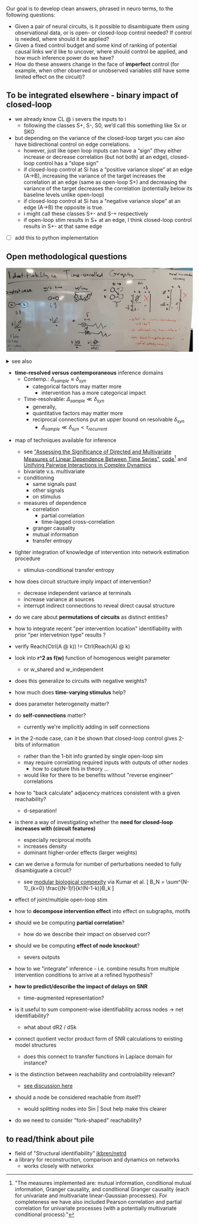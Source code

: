 Our goal is to develop clean answers, phrased in neuro terms, to the following questions:
- Given a pair of neural circuits, is it possible to disambiguate them using observational data, or is open- or closed-loop control needed?  If control is needed, where should it be applied?
- Given a fixed control budget and some kind of ranking of potential causal links we'd like to uncover, where should control be applied, and how much inference power do we have?
- How do these answers change in the face of **imperfect** control (for example, when other observed or unobserved variables still have some limited effect on the circuit)?

## To be integrated elsewhere - binary impact of closed-loop
- we already know CL @ i severs the inputs to i
  - following the classes S+, S-, S0, we’d call this something like Sx or SKO
- but depending on the variance of the closed-loop target you can also have bidirectional control on edge correlations.
  - however, just like open loop inputs can have a “sign” (they either increase or decrease correlation (but not both) at an edge), closed-loop control has a “slope sign”
  - if closed-loop control at Si has a “positive variance slope” at an edge (A→B), increasing the variance of the target increases the correlation at an edge (same as open-loop S+) and decreasing the variance of the target decreases the correlation (potentially below its baseline levels unlike open-loop)
  - if closed-loop control at Si has a “negative variance slope” at an edge (A→B) the opposite is true.
  - i might call these classes S+- and S-+ respectively
  - if open-loop stim results in S+ at an edge, I think closed-loop control results in S+- at that same edge
- [ ] add this to python implementation

## Open methodological questions
![](/../figures/whiteboard/time_unrolled_representation.png)
<details><summary>see also</summary>

![](/../figures/whiteboard/concept_open_loop_contemporaneous.png)
![](/../figures/whiteboard/concept_time_resolved.png)
</details>

- **time-resolved versus contemporaneous** inference domains
  - Contemp.: $\Delta_{sample} \approx \delta_{syn}$
    - categorical factors may matter more
      - intervention has a more categorical impact
  - Time-resolvable: $\Delta_{sample} \ll \delta_{syn}$
    - generally, 
    - quantitative factors may matter more
    - reciprocal connections put an upper bound on resolvable $\delta_{syn}$
      - $\Delta_{sample} \ll \delta_{syn} < \tau_{recurrent}$
      


[^assess]: "The measures implemented are: mutual information, conditional mutual information, Granger causality, and conditional Granger causality (each for univariate and multivariate linear-Gaussian processes). For completeness we have also included Pearson correlation and partial correlation for univariate processes (with a potentially multivariate conditional process)."

- map of techniques available for inference
  - see ["Assessing the Significance of Directed and Multivariate Measures of Linear Dependence Between Time Series"](https://arxiv.org/pdf/2003.03887.pdf), [code](https://github.com/olivercliff/assessing-linear-dependence)[^assess] and [Unifying Pairwise Interactions in Complex Dynamics](https://arxiv.org/abs/2201.11941)
  - bivariate v.s. multivariate 
  - conditioning
    - same signals past 
    - other signals 
    - on stimulus
  - measures of dependence 
    - correlation
      - partial correlation
      - time-lagged cross-correlation
    - granger causality
    - mutual information
    - transfer entropy
    
- tighter integration of knowledge of intervention into network estimation procedure 
  - stimulus-conditional transfer entropy 

- how does circuit structure imply impact of intervention?
  - decrease independent variance at terminals
  - increase variance at sources
  - interrupt indirect connections to reveal direct causal structure
  

- do we care about **permutations of circuits** as distinct entities?

- how to integrate recent "per intervention location" identifiability with prior "per intervetnion type" results ?

- verify Reach(Ctrl(A @ k)) != Ctrl(Reach(A) @ k)

- look into **r^2 as f(w)** function of homogenous weight parameter 
  - or w_shared and w_independent

- does this generalize to circuits with negative weights?
  
- how much does **time-varying stimulus** help?
  
- does parameter heterogeneity matter?  
  
- do **self-connections** matter?
  - currently we're implicitly adding in self connections

- in the 2-node case, can it be shown that closed-loop control gives 2-bits of information
  - rather than the 1-bit info granted by single open-loop sim
  - may require correlating required inputs with outputs of other nodes
    - how to capture this in theory ...
  - would like for there to be benefits without "reverse engineer" correlations

- how to "back calculate" adjacency matrices consistent with a given reachability?
  - d-separation!

- is there a way of investigating whether the **need for closed-loop increases with (circuit features)**
  - especially reciprocal motifs
  - increases density
  - dominant higher-order effects (larger weights)

- can we derive a formula for number of perturbations needed to fully disambiguate a circuit?
  - see [modular biological compexity](https://www.science.org/doi/10.1126/science.1218616) via Kumar et al.
  \[
  B_N = \sum^{N-1}_{k=0} \frac{(N-1)!}{k!(N-1-k)}B_k
  \]
  
- effect of joint/multiple open-loop stim
  

- how to **decompose intervention effect** into effect on subgraphs, motifs

- should we be computing **partial correlation**?
  - how do we describe their impact on observed corr?
- should we be computing **effect of node knockout**?
  - severs outputs
- how to we "integrate" inference - i.e. combine results from multiple intervention conditions to arrive at a refined hypothesis?
- **how to predict/describe the impact of delays on SNR** 
  - time-augmented representation?

- is it useful to sum component-wise identifiability across nodes → net identifiability?
  - what about dR2 / dSk
  
- connect quotient vector product form of SNR calculations to existing model structures
  - does this connect to transfer functions in Laplace domain for instance?

- is the distinction between reachability and controlability relevant?
  - [see discussion here](https://math.stackexchange.com/questions/3030305/what-is-the-difference-between-controllability-and-reachability)
- should a node be considered reachable from itself?
  - would splitting nodes into Sin | Sout help make this clearer
- do we need to consider "fork-shaped" reachability?

## to read/think about pile 
- field of "Structural identifiability"
[jkbren/netrd](https://github.com/jkbren/netrd)
- a library for reconstruction, comparison and dynamics on networks
  - works closely with networkx